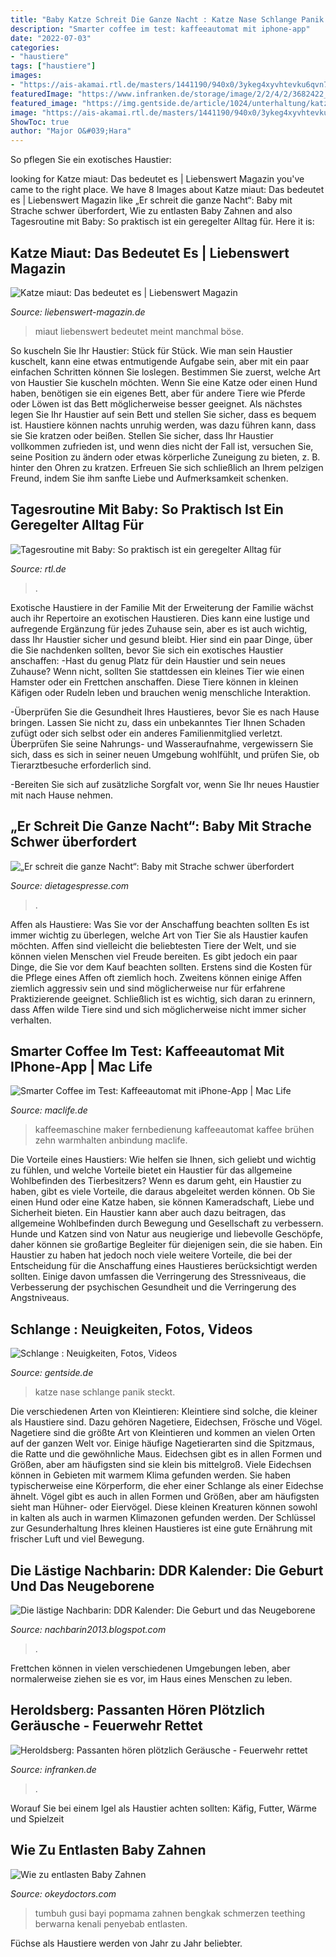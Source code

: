 ```yaml
---
title: "Baby Katze Schreit Die Ganze Nacht : Katze Nase Schlange Panik Steckt"
description: "Smarter coffee im test: kaffeeautomat mit iphone-app"
date: "2022-07-03"
categories:
- "haustiere"
tags: ["haustiere"]
images:
- "https://ais-akamai.rtl.de/masters/1441190/940x0/3ykeg4xyvhtevku6qvn753kndq.jpg"
featuredImage: "https://www.infranken.de/storage/image/2/2/4/2/3682422_noscale_1wZJdZ_bwu49O.jpg"
featured_image: "https://img.gentside.de/article/1024/unterhaltung/katze-mit-schlange-im-nasenloch_37972a5dc54f955205f3b2f9ec1b82daad4b0333.jpg"
image: "https://ais-akamai.rtl.de/masters/1441190/940x0/3ykeg4xyvhtevku6qvn753kndq.jpg"
ShowToc: true
author: "Major O&#039;Hara"
---
```



So pflegen Sie ein exotisches Haustier:

	

		
looking for Katze miaut: Das bedeutet es | Liebenswert Magazin you've came to the right place. We have 8 Images about Katze miaut: Das bedeutet es | Liebenswert Magazin like „Er schreit die ganze Nacht“: Baby mit Strache schwer überfordert, Wie zu entlasten Baby Zahnen and also Tagesroutine mit Baby: So praktisch ist ein geregelter Alltag für. Here it is:
		
    
## Katze Miaut: Das Bedeutet Es | Liebenswert Magazin

<img loading=lazy src="https://images.liebenswert-magazin.de/katze-miaut-das-bedeutet-es,id=18746cf2,b=liebenswert,w=1100,rm=sk.jpeg" onerror="this.onerror=null;this.src='https://tse1.mm.bing.net/th?id=OIP.QIRkyFYLSYiEM_9y0GpBnAHaFj&amp;pid=15.1';" alt="Katze miaut: Das bedeutet es | Liebenswert Magazin">

_Source: liebenswert-magazin.de_

>miaut liebenswert bedeutet meint manchmal böse. 

	

So kuscheln Sie Ihr Haustier: Stück für Stück.
Wie man sein Haustier kuschelt, kann eine etwas entmutigende Aufgabe sein, aber mit ein paar einfachen Schritten können Sie loslegen. Bestimmen Sie zuerst, welche Art von Haustier Sie kuscheln möchten. Wenn Sie eine Katze oder einen Hund haben, benötigen sie ein eigenes Bett, aber für andere Tiere wie Pferde oder Löwen ist das Bett möglicherweise besser geeignet. Als nächstes legen Sie Ihr Haustier auf sein Bett und stellen Sie sicher, dass es bequem ist. Haustiere können nachts unruhig werden, was dazu führen kann, dass sie Sie kratzen oder beißen. Stellen Sie sicher, dass Ihr Haustier vollkommen zufrieden ist, und wenn dies nicht der Fall ist, versuchen Sie, seine Position zu ändern oder etwas körperliche Zuneigung zu bieten, z. B. hinter den Ohren zu kratzen. Erfreuen Sie sich schließlich an Ihrem pelzigen Freund, indem Sie ihm sanfte Liebe und Aufmerksamkeit schenken.

    
## Tagesroutine Mit Baby: So Praktisch Ist Ein Geregelter Alltag Für

<img loading=lazy src="https://ais-akamai.rtl.de/masters/1441190/940x0/3ykeg4xyvhtevku6qvn753kndq.jpg" onerror="this.onerror=null;this.src='https://tse2.mm.bing.net/th?id=OIP.sVF8QhIc0aSNBFrvSrW9XwHaEK&amp;pid=15.1';" alt="Tagesroutine mit Baby: So praktisch ist ein geregelter Alltag für">

_Source: rtl.de_

>. 

	

Exotische Haustiere in der Familie
Mit der Erweiterung der Familie wächst auch ihr Repertoire an exotischen Haustieren. Dies kann eine lustige und aufregende Ergänzung für jedes Zuhause sein, aber es ist auch wichtig, dass Ihr Haustier sicher und gesund bleibt. Hier sind ein paar Dinge, über die Sie nachdenken sollten, bevor Sie sich ein exotisches Haustier anschaffen:
-Hast du genug Platz für dein Haustier und sein neues Zuhause? Wenn nicht, sollten Sie stattdessen ein kleines Tier wie einen Hamster oder ein Frettchen anschaffen. Diese Tiere können in kleinen Käfigen oder Rudeln leben und brauchen wenig menschliche Interaktion.

-Überprüfen Sie die Gesundheit Ihres Haustieres, bevor Sie es nach Hause bringen. Lassen Sie nicht zu, dass ein unbekanntes Tier Ihnen Schaden zufügt oder sich selbst oder ein anderes Familienmitglied verletzt. Überprüfen Sie seine Nahrungs- und Wasseraufnahme, vergewissern Sie sich, dass es sich in seiner neuen Umgebung wohlfühlt, und prüfen Sie, ob Tierarztbesuche erforderlich sind.

-Bereiten Sie sich auf zusätzliche Sorgfalt vor, wenn Sie Ihr neues Haustier mit nach Hause nehmen.

    
## „Er Schreit Die Ganze Nacht“: Baby Mit Strache Schwer überfordert

<img loading=lazy src="https://dietagespresse.com/wp-content/uploads/2019/01/baby_strache.jpg" onerror="this.onerror=null;this.src='https://tse4.mm.bing.net/th?id=OIP.Y_fnmSVo8MkEDIswggNnQwHaE8&amp;pid=15.1';" alt="„Er schreit die ganze Nacht“: Baby mit Strache schwer überfordert">

_Source: dietagespresse.com_

>. 

	

Affen als Haustiere: Was Sie vor der Anschaffung beachten sollten
Es ist immer wichtig zu überlegen, welche Art von Tier Sie als Haustier kaufen möchten. Affen sind vielleicht die beliebtesten Tiere der Welt, und sie können vielen Menschen viel Freude bereiten. Es gibt jedoch ein paar Dinge, die Sie vor dem Kauf beachten sollten. Erstens sind die Kosten für die Pflege eines Affen oft ziemlich hoch. Zweitens können einige Affen ziemlich aggressiv sein und sind möglicherweise nur für erfahrene Praktizierende geeignet. Schließlich ist es wichtig, sich daran zu erinnern, dass Affen wilde Tiere sind und sich möglicherweise nicht immer sicher verhalten.

    
## Smarter Coffee Im Test: Kaffeeautomat Mit IPhone-App | Mac Life

<img loading=lazy src="https://www.maclife.de/media/maclife/styles/tec_frontend_fullscreen/public/images/editors/2015_52/image-73399--123256.jpg?itok=ydjInDLd" onerror="this.onerror=null;this.src='https://tse1.mm.bing.net/th?id=OIP.08XT8rx6uwYr43k9ybZroAHaM_&amp;pid=15.1';" alt="Smarter Coffee im Test: Kaffeeautomat mit iPhone-App | Mac Life">

_Source: maclife.de_

>kaffeemaschine maker fernbedienung kaffeeautomat kaffee brühen zehn warmhalten anbindung maclife. 

	

Die Vorteile eines Haustiers: Wie helfen sie Ihnen, sich geliebt und wichtig zu fühlen, und welche Vorteile bietet ein Haustier für das allgemeine Wohlbefinden des Tierbesitzers?
Wenn es darum geht, ein Haustier zu haben, gibt es viele Vorteile, die daraus abgeleitet werden können. Ob Sie einen Hund oder eine Katze haben, sie können Kameradschaft, Liebe und Sicherheit bieten. Ein Haustier kann aber auch dazu beitragen, das allgemeine Wohlbefinden durch Bewegung und Gesellschaft zu verbessern. Hunde und Katzen sind von Natur aus neugierige und liebevolle Geschöpfe, daher können sie großartige Begleiter für diejenigen sein, die sie haben. Ein Haustier zu haben hat jedoch noch viele weitere Vorteile, die bei der Entscheidung für die Anschaffung eines Haustieres berücksichtigt werden sollten. Einige davon umfassen die Verringerung des Stressniveaus, die Verbesserung der psychischen Gesundheit und die Verringerung des Angstniveaus.

    
## Schlange : Neuigkeiten, Fotos, Videos

<img loading=lazy src="https://img.gentside.de/article/1024/unterhaltung/katze-mit-schlange-im-nasenloch_37972a5dc54f955205f3b2f9ec1b82daad4b0333.jpg" onerror="this.onerror=null;this.src='https://tse3.mm.bing.net/th?id=OIP.bB3gihgYRSnKlXHxoU741QHaEK&amp;pid=15.1';" alt="Schlange : Neuigkeiten, Fotos, Videos">

_Source: gentside.de_

>katze nase schlange panik steckt. 

	

Die verschiedenen Arten von Kleintieren:
Kleintiere sind solche, die kleiner als Haustiere sind. Dazu gehören Nagetiere, Eidechsen, Frösche und Vögel. Nagetiere sind die größte Art von Kleintieren und kommen an vielen Orten auf der ganzen Welt vor. Einige häufige Nagetierarten sind die Spitzmaus, die Ratte und die gewöhnliche Maus. Eidechsen gibt es in allen Formen und Größen, aber am häufigsten sind sie klein bis mittelgroß. Viele Eidechsen können in Gebieten mit warmem Klima gefunden werden. Sie haben typischerweise eine Körperform, die eher einer Schlange als einer Eidechse ähnelt. Vögel gibt es auch in allen Formen und Größen, aber am häufigsten sieht man Hühner- oder Eiervögel. Diese kleinen Kreaturen können sowohl in kalten als auch in warmen Klimazonen gefunden werden. Der Schlüssel zur Gesunderhaltung Ihres kleinen Haustieres ist eine gute Ernährung mit frischer Luft und viel Bewegung.

    
## Die Lästige Nachbarin: DDR Kalender: Die Geburt Und Das Neugeborene

<img loading=lazy src="http://2.bp.blogspot.com/-y348hvfjUBs/U-KI8sb7Y6I/AAAAAAAADW4/Pi2ND5bdwJc/s1600/Wickeltechnik.jpg" onerror="this.onerror=null;this.src='https://tse3.mm.bing.net/th?id=OIP.sy5klZclPTo4STss9u3m4gHaHe&amp;pid=15.1';" alt="Die lästige Nachbarin: DDR Kalender: Die Geburt und das Neugeborene">

_Source: nachbarin2013.blogspot.com_

>. 

	

Frettchen können in vielen verschiedenen Umgebungen leben, aber normalerweise ziehen sie es vor, im Haus eines Menschen zu leben.

    
## Heroldsberg: Passanten Hören Plötzlich Geräusche - Feuerwehr Rettet

<img loading=lazy src="https://www.infranken.de/storage/image/2/2/4/2/3682422_noscale_1wZJdZ_bwu49O.jpg" onerror="this.onerror=null;this.src='https://tse3.mm.bing.net/th?id=OIP.S9a0FKIq2LASF19JYujeRQHaFj&amp;pid=15.1';" alt="Heroldsberg: Passanten hören plötzlich Geräusche - Feuerwehr rettet">

_Source: infranken.de_

>. 

	

Worauf Sie bei einem Igel als Haustier achten sollten: Käfig, Futter, Wärme und Spielzeit

    
## Wie Zu Entlasten Baby Zahnen

<img loading=lazy src="https://okeydoctors.com/f/e725529e90f0993f4880daed94455183.jpg?width=680&amp;height=460" onerror="this.onerror=null;this.src='https://tse2.mm.bing.net/th?id=OIP.AB0Mcw4aIsF6ArQN-caywAHaEK&amp;pid=15.1';" alt="Wie zu entlasten Baby Zahnen">

_Source: okeydoctors.com_

>tumbuh gusi bayi popmama zahnen bengkak schmerzen teething berwarna kenali penyebab entlasten. 

	

Füchse als Haustiere werden von Jahr zu Jahr beliebter.

